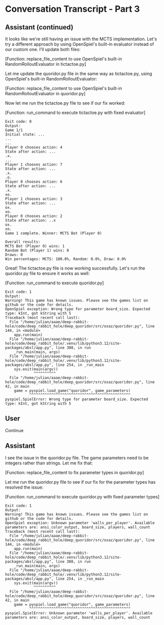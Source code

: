 # Conversation Transcript - Part 3

## Assistant (continued)
It looks like we're still having an issue with the MCTS implementation. Let's try a different approach by using OpenSpiel's built-in evaluator instead of our custom one. I'll update both files:

[Function: replace_file_content to use OpenSpiel's built-in RandomRolloutEvaluator in tictactoe.py]

Let me update the quoridor.py file in the same way as tictactoe.py, using OpenSpiel's built-in RandomRolloutEvaluator:

[Function: replace_file_content to use OpenSpiel's built-in RandomRolloutEvaluator in quoridor.py]

Now let me run the tictactoe.py file to see if our fix worked:

[Function: run_command to execute tictactoe.py with fixed evaluator]

```
Exit code: 0
Output:
Game 1/1
Initial state: ...
...
...
Player 0 chooses action: 4
State after action: ...
.x.
...
Player 1 chooses action: 7
State after action: ...
.x.
.o.
Player 0 chooses action: 6
State after action: ...
.x.
xo.
Player 1 chooses action: 3
State after action: ...
ox.
xo.
Player 0 chooses action: 2
State after action: ..x
ox.
xo.
Game 1 complete. Winner: MCTS Bot (Player 0)

Overall results:
MCTS Bot (Player 0) wins: 1
Random Bot (Player 1) wins: 0
Draws: 0
Win percentages: MCTS: 100.0%, Random: 0.0%, Draw: 0.0%
```

Great! The tictactoe.py file is now working successfully. Let's run the quoridor.py file to ensure it works as well:

[Function: run_command to execute quoridor.py]

```
Exit code: 1
Output:
Warning! This game has known issues. Please see the games list on github or the code for details.
OpenSpiel exception: Wrong type for parameter board_size. Expected type: kInt, got kString with 5
Traceback (most recent call last):
  File "/home/julian/aaae/deep-rabbit-hole/code/deep_rabbit_hole/deep_quoridor/src/osaz/quoridor.py", line 144, in <module>
    app.run(main)
  File "/home/julian/aaae/deep-rabbit-hole/code/deep_rabbit_hole/.venv/lib/python3.12/site-packages/absl/app.py", line 308, in run
    _run_main(main, args)
  File "/home/julian/aaae/deep-rabbit-hole/code/deep_rabbit_hole/.venv/lib/python3.12/site-packages/absl/app.py", line 254, in _run_main
    sys.exit(main(argv))
             ^^^^^^^^^^
  File "/home/julian/aaae/deep-rabbit-hole/code/deep_rabbit_hole/deep_quoridor/src/osaz/quoridor.py", line 42, in main
    game = pyspiel.load_game("quoridor", game_parameters)
           ^^^^^^^^^^^^^^^^^^^^^^^^^^^^^^^^^^^^^^^^^^^^^^
pyspiel.SpielError: Wrong type for parameter board_size. Expected type: kInt, got kString with 5
```

## User
Continue

## Assistant
I see the issue in the quoridor.py file. The game parameters need to be integers rather than strings. Let me fix that:

[Function: replace_file_content to fix parameter types in quoridor.py]

Let me run the quoridor.py file to see if our fix for the parameter types has resolved the issue:

[Function: run_command to execute quoridor.py with fixed parameter types]

```
Exit code: 1
Output:
Warning! This game has known issues. Please see the games list on github or the code for details.
OpenSpiel exception: Unknown parameter 'walls_per_player'. Available parameters are: ansi_color_output, board_size, players, wall_count
Traceback (most recent call last):
  File "/home/julian/aaae/deep-rabbit-hole/code/deep_rabbit_hole/deep_quoridor/src/osaz/quoridor.py", line 144, in <module>
    app.run(main)
  File "/home/julian/aaae/deep-rabbit-hole/code/deep_rabbit_hole/.venv/lib/python3.12/site-packages/absl/app.py", line 308, in run
    _run_main(main, args)
  File "/home/julian/aaae/deep-rabbit-hole/code/deep_rabbit_hole/.venv/lib/python3.12/site-packages/absl/app.py", line 254, in _run_main
    sys.exit(main(argv))
             ^^^^^^^^^^
  File "/home/julian/aaae/deep-rabbit-hole/code/deep_rabbit_hole/deep_quoridor/src/osaz/quoridor.py", line 42, in main
    game = pyspiel.load_game("quoridor", game_parameters)
           ^^^^^^^^^^^^^^^^^^^^^^^^^^^^^^^^^^^^^^^^^^^^^^
pyspiel.SpielError: Unknown parameter 'walls_per_player'. Available parameters are: ansi_color_output, board_size, players, wall_count
```
